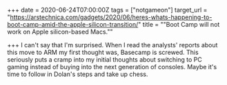 +++
date = 2020-06-24T07:00:00Z
tags = ["notgameon"]
target_url = "https://arstechnica.com/gadgets/2020/06/heres-whats-happening-to-boot-camp-amid-the-apple-silicon-transition/"
title = "\"Boot Camp will not work on Apple silicon-based Macs.\""

+++
I can't say that I'm surprised. When I read the analysts' reports about this move to ARM my first thought was, Basecamp is screwed. This seriously puts a cramp into my initial thoughts about switching to PC gaming instead of buying into the next generation of consoles. Maybe it's time to follow in Dolan's steps and take up chess.
